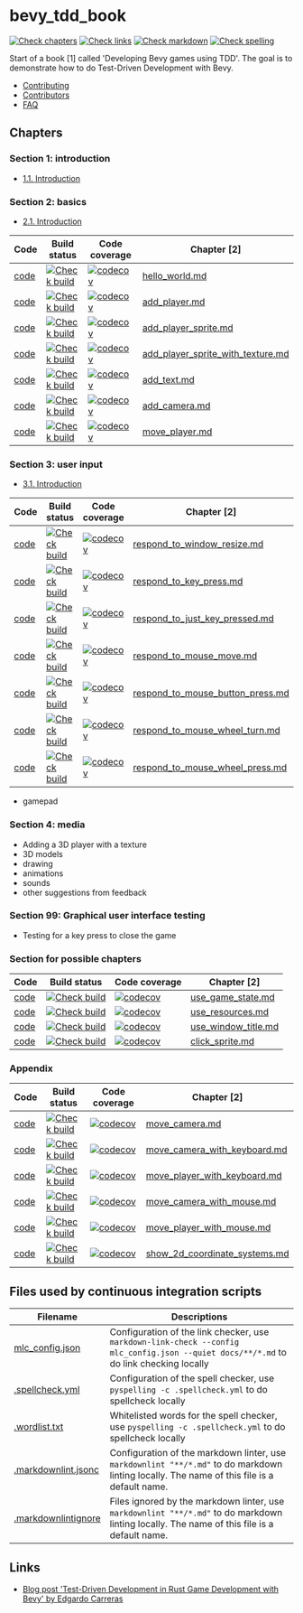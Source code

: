 # bevy_tdd_book

<!-- markdownlint-disable MD013 -->

[![Check chapters](https://github.com/richelbilderbeek/bevy_tdd_book/actions/workflows/check_chapters.yaml/badge.svg?branch=master)](https://github.com/richelbilderbeek/bevy_tdd_book/actions/workflows/check_chapters.yaml)
[![Check links](https://github.com/richelbilderbeek/bevy_tdd_book/actions/workflows/check_links.yaml/badge.svg?branch=master)](https://github.com/richelbilderbeek/bevy_tdd_book/actions/workflows/check_links.yaml)
[![Check markdown](https://github.com/richelbilderbeek/bevy_tdd_book/actions/workflows/check_markdown.yaml/badge.svg?branch=master)](https://github.com/richelbilderbeek/bevy_tdd_book/actions/workflows/check_markdown.yaml)
[![Check spelling](https://github.com/richelbilderbeek/bevy_tdd_book/actions/workflows/check_spelling.yaml/badge.svg?branch=master)](https://github.com/richelbilderbeek/bevy_tdd_book/actions/workflows/check_spelling.yaml)

<!-- markdownlint-enable MD013 -->

Start of a book [1] called 'Developing Bevy games using TDD'.
The goal is to demonstrate how to do Test-Driven Development with Bevy.

- [Contributing](docs/CONTRIBUTING.md)
- [Contributors](docs/misc/contributors.md)
- [FAQ](docs/misc/faq.md)

## Chapters

### Section 1: introduction

- [1.1. Introduction](docs/introduction/introduction.md)

### Section 2: basics

- [2.1. Introduction](docs/misc/basic_introduction.md)

<!-- markdownlint-disable MD013 -->

Code                                                                                    |Build status                                                                                                                                                                                                                                                                       |Code coverage                                                                                                                                                                                                          |Chapter [2]
-----------|-----------|-----------|------------------------------
[code](https://github.com/richelbilderbeek/bevy_tdd_book_hello_world)                   |[![Check build](https://github.com/richelbilderbeek/bevy_tdd_book_hello_world/actions/workflows/check_build.yaml/badge.svg?branch=master)](https://github.com/richelbilderbeek/bevy_tdd_book_hello_world/actions/workflows/check_build.yaml)                                       |[![codecov](https://codecov.io/gh/richelbilderbeek/bevy_tdd_book_hello_world/graph/badge.svg?token=XAVFZYDQKZ)](https://codecov.io/gh/richelbilderbeek/bevy_tdd_book_hello_world)                                      |[hello_world.md](docs/chapters/hello_world.md)
[code](https://github.com/richelbilderbeek/bevy_tdd_book_add_player)                    |[![Check build](https://github.com/richelbilderbeek/bevy_tdd_book_add_player/actions/workflows/check_build.yaml/badge.svg?branch=master)](https://github.com/richelbilderbeek/bevy_tdd_book_add_player/actions/workflows/check_build.yaml)                                         |[![codecov](https://codecov.io/gh/richelbilderbeek/bevy_tdd_book_add_player/graph/badge.svg?token=XAVFZYDQKZ)](https://codecov.io/gh/richelbilderbeek/bevy_tdd_book_add_player)                                        |[add_player.md](docs/chapters/add_player.md)
[code](https://github.com/richelbilderbeek/bevy_tdd_book_add_player_sprite)             |[![Check build](https://github.com/richelbilderbeek/bevy_tdd_book_add_player_sprite/actions/workflows/check_build.yaml/badge.svg?branch=master)](https://github.com/richelbilderbeek/bevy_tdd_book_add_player_sprite/actions/workflows/check_build.yaml)                           |[![codecov](https://codecov.io/gh/richelbilderbeek/bevy_tdd_book_add_player_sprite/graph/badge.svg?token=XAVFZYDQKZ)](https://codecov.io/gh/richelbilderbeek/bevy_tdd_book_add_player_sprite)                          |[add_player_sprite.md](docs/chapters/add_player_sprite.md)
[code](https://github.com/richelbilderbeek/bevy_tdd_book_add_player_sprite_with_texture)|[![Check build](https://github.com/richelbilderbeek/bevy_tdd_book_add_player_sprite_with_texture/actions/workflows/check_build.yaml/badge.svg?branch=master)](https://github.com/richelbilderbeek/bevy_tdd_book_add_player_sprite_with_texture/actions/workflows/check_build.yaml) |[![codecov](https://codecov.io/gh/richelbilderbeek/bevy_tdd_book_add_player_sprite_with_texture/graph/badge.svg?token=XAVFZYDQKZ)](https://codecov.io/gh/richelbilderbeek/bevy_tdd_book_add_player_sprite_with_texture)|[add_player_sprite_with_texture.md](docs/chapters/add_player_sprite_with_texture.md)
[code](https://github.com/richelbilderbeek/bevy_tdd_book_add_text)                      |[![Check build](https://github.com/richelbilderbeek/bevy_tdd_book_add_text/actions/workflows/check_build.yaml/badge.svg?branch=master)](https://github.com/richelbilderbeek/bevy_tdd_book_add_text/actions/workflows/check_build.yaml)                                             |[![codecov](https://codecov.io/gh/richelbilderbeek/bevy_tdd_book_add_text/graph/badge.svg?token=XAVFZYDQKZ)](https://codecov.io/gh/richelbilderbeek/bevy_tdd_book_add_text)                                            |[add_text.md](docs/chapters/add_text.md)
[code](https://github.com/richelbilderbeek/bevy_tdd_book_add_camera)                    |[![Check build](https://github.com/richelbilderbeek/bevy_tdd_book_add_camera/actions/workflows/check_build.yaml/badge.svg?branch=master)](https://github.com/richelbilderbeek/bevy_tdd_book_add_camera/actions/workflows/check_build.yaml)                                         |[![codecov](https://codecov.io/gh/richelbilderbeek/bevy_tdd_book_add_camera/graph/badge.svg?token=XAVFZYDQKZ)](https://codecov.io/gh/richelbilderbeek/bevy_tdd_book_add_camera)                                        |[add_camera.md](docs/chapters/add_camera.md)
[code](https://github.com/richelbilderbeek/bevy_tdd_book_move_player)                   |[![Check build](https://github.com/richelbilderbeek/bevy_tdd_book_move_player/actions/workflows/check_build.yaml/badge.svg?branch=master)](https://github.com/richelbilderbeek/bevy_tdd_book_move_player/actions/workflows/check_build.yaml)                                       |[![codecov](https://codecov.io/gh/richelbilderbeek/bevy_tdd_book_move_player/graph/badge.svg?token=XAVFZYDQKZ)](https://codecov.io/gh/richelbilderbeek/bevy_tdd_book_move_player)                                      |[move_player.md](docs/chapters/move_player.md)

<!-- markdownlint-enable MD013 -->

### Section 3: user input

- [3.1. Introduction](docs/misc/respond_to_input_introduction.md)

<!-- markdownlint-disable MD013 -->

Code                                                                                    |Build status                                                                                                                                                                                                                                                                       |Code coverage                                                                                                                                                                                                          |Chapter [2]
-----------|-----------|-----------|------------------------------
[code](https://github.com/richelbilderbeek/bevy_tdd_book_respond_to_window_resize)      |[![Check build](https://github.com/richelbilderbeek/bevy_tdd_book_respond_to_window_resize/actions/workflows/check_build.yaml/badge.svg?branch=master)](https://github.com/richelbilderbeek/bevy_tdd_book_respond_to_window_resize/actions/workflows/check_build.yaml)             |[![codecov](https://codecov.io/gh/richelbilderbeek/bevy_tdd_book_respond_to_window_resize/graph/badge.svg?token=XAVFZYDQKZ)](https://codecov.io/gh/richelbilderbeek/bevy_tdd_book_respond_to_window_resize)            |[respond_to_window_resize.md](docs/chapters/respond_to_window_resize.md)
[code](https://github.com/richelbilderbeek/bevy_tdd_book_respond_to_key_press)          |[![Check build](https://github.com/richelbilderbeek/bevy_tdd_book_respond_to_key_press/actions/workflows/check_build.yaml/badge.svg?branch=master)](https://github.com/richelbilderbeek/bevy_tdd_book_respond_to_key_press/actions/workflows/check_build.yaml)                     |[![codecov](https://codecov.io/gh/richelbilderbeek/bevy_tdd_book_respond_to_key_press/graph/badge.svg?token=XAVFZYDQKZ)](https://codecov.io/gh/richelbilderbeek/bevy_tdd_book_respond_to_key_press)                    |[respond_to_key_press.md](docs/chapters/respond_to_key_press.md)
[code](https://github.com/richelbilderbeek/bevy_tdd_book_respond_to_just_key_pressed)   |[![Check build](https://github.com/richelbilderbeek/bevy_tdd_book_respond_to_just_key_pressed/actions/workflows/check_build.yaml/badge.svg?branch=master)](https://github.com/richelbilderbeek/bevy_tdd_book_respond_to_just_key_pressed/actions/workflows/check_build.yaml)       |[![codecov](https://codecov.io/gh/richelbilderbeek/bevy_tdd_book_respond_to_just_key_pressed/graph/badge.svg?token=XAVFZYDQKZ)](https://codecov.io/gh/richelbilderbeek/bevy_tdd_book_respond_to_just_key_pressed)      |[respond_to_just_key_pressed.md](docs/chapters/respond_to_just_key_pressed.md)
[code](https://github.com/richelbilderbeek/bevy_tdd_book_respond_to_mouse_move)         |[![Check build](https://github.com/richelbilderbeek/bevy_tdd_book_respond_to_mouse_move/actions/workflows/check_build.yaml/badge.svg?branch=master)](https://github.com/richelbilderbeek/bevy_tdd_book_respond_to_mouse_move/actions/workflows/check_build.yaml)                   |[![codecov](https://codecov.io/gh/richelbilderbeek/bevy_tdd_book_respond_to_mouse_move/graph/badge.svg?token=XAVFZYDQKZ)](https://codecov.io/gh/richelbilderbeek/bevy_tdd_book_respond_to_mouse_move)                  |[respond_to_mouse_move.md](docs/chapters/respond_to_mouse_move.md)
[code](https://github.com/richelbilderbeek/bevy_tdd_book_respond_to_mouse_button_press) |[![Check build](https://github.com/richelbilderbeek/bevy_tdd_book_respond_to_mouse_button_press/actions/workflows/check_build.yaml/badge.svg?branch=master)](https://github.com/richelbilderbeek/bevy_tdd_book_respond_to_mouse_button_press/actions/workflows/check_build.yaml)   |[![codecov](https://codecov.io/gh/richelbilderbeek/bevy_tdd_book_respond_to_mouse_button_press/graph/badge.svg?token=XAVFZYDQKZ)](https://codecov.io/gh/richelbilderbeek/bevy_tdd_book_respond_to_mouse_button_press)  |[respond_to_mouse_button_press.md](docs/chapters/respond_to_mouse_button_press.md)
[code](https://github.com/richelbilderbeek/bevy_tdd_book_respond_to_mouse_wheel_turn)   |[![Check build](https://github.com/richelbilderbeek/bevy_tdd_book_respond_to_mouse_wheel_turn/actions/workflows/check_build.yaml/badge.svg?branch=master)](https://github.com/richelbilderbeek/bevy_tdd_book_respond_to_mouse_wheel_turn/actions/workflows/check_build.yaml)       |[![codecov](https://codecov.io/gh/richelbilderbeek/bevy_tdd_book_respond_to_mouse_wheel_turn/graph/badge.svg?token=XAVFZYDQKZ)](https://codecov.io/gh/richelbilderbeek/bevy_tdd_book_respond_to_mouse_wheel_turn)      |[respond_to_mouse_wheel_turn.md](docs/chapters/respond_to_mouse_wheel_turn.md)
[code](https://github.com/richelbilderbeek/bevy_tdd_book_respond_to_mouse_wheel_press)  |[![Check build](https://github.com/richelbilderbeek/bevy_tdd_book_respond_to_mouse_wheel_press/actions/workflows/check_build.yaml/badge.svg?branch=master)](https://github.com/richelbilderbeek/bevy_tdd_book_respond_to_mouse_wheel_press/actions/workflows/check_build.yaml)     |[![codecov](https://codecov.io/gh/richelbilderbeek/bevy_tdd_book_respond_to_mouse_wheel_press/graph/badge.svg?token=XAVFZYDQKZ)](https://codecov.io/gh/richelbilderbeek/bevy_tdd_book_respond_to_mouse_wheel_press)    |[respond_to_mouse_wheel_press.md](docs/chapters/respond_to_mouse_wheel_press.md)

<!-- markdownlint-enable MD013 -->

- gamepad


### Section 4: media

- Adding a 3D player with a texture
- 3D models
- drawing
- animations
- sounds
- other suggestions from feedback

### Section 99: Graphical user interface testing

- Testing for a key press to close the game

### Section for possible chapters

<!-- markdownlint-disable MD013 -->

Code                                                                                    |Build status                                                                                                                                                                                                                                                                       |Code coverage                                                                                                                                                                                                          |Chapter [2]
-----------|-----------|-----------|------------------------------
[code](https://github.com/richelbilderbeek/bevy_tdd_book_use_game_state)   |[![Check build](https://github.com/richelbilderbeek/bevy_tdd_book_use_game_state/actions/workflows/check_build.yaml/badge.svg?branch=master)](https://github.com/richelbilderbeek/bevy_tdd_book_use_game_state/actions/workflows/check_build.yaml)   |[![codecov](https://codecov.io/gh/richelbilderbeek/bevy_tdd_book_use_game_state/graph/badge.svg?token=XAVFZYDQKZ)](https://codecov.io/gh/richelbilderbeek/bevy_tdd_book_use_game_state)          |[use_game_state.md](docs/chapters/use_game_state.md)
[code](https://github.com/richelbilderbeek/bevy_tdd_book_use_resources)    |[![Check build](https://github.com/richelbilderbeek/bevy_tdd_book_use_resources/actions/workflows/check_build.yaml/badge.svg?branch=master)](https://github.com/richelbilderbeek/bevy_tdd_book_use_resources/actions/workflows/check_build.yaml)   |[![codecov](https://codecov.io/gh/richelbilderbeek/bevy_tdd_book_use_resources/graph/badge.svg?token=XAVFZYDQKZ)](https://codecov.io/gh/richelbilderbeek/bevy_tdd_book_use_resources)              |[use_resources.md](docs/chapters/use_resources.md)
[code](https://github.com/richelbilderbeek/bevy_tdd_book_use_window_title) |[![Check build](https://github.com/richelbilderbeek/bevy_tdd_book_use_window_title/actions/workflows/check_build.yaml/badge.svg?branch=master)](https://github.com/richelbilderbeek/bevy_tdd_book_use_window_title/actions/workflows/check_build.yaml)   |[![codecov](https://codecov.io/gh/richelbilderbeek/bevy_tdd_book_use_window_title/graph/badge.svg?token=XAVFZYDQKZ)](https://codecov.io/gh/richelbilderbeek/bevy_tdd_book_use_window_title)  |[use_window_title.md](docs/chapters/use_window_title.md)
[code](https://github.com/richelbilderbeek/bevy_tdd_book_click_sprite)     |[![Check build](https://github.com/richelbilderbeek/bevy_tdd_book_click_sprite/actions/workflows/check_build.yaml/badge.svg?branch=master)](https://github.com/richelbilderbeek/bevy_tdd_book_click_sprite/actions/workflows/check_build.yaml)   |[![codecov](https://codecov.io/gh/richelbilderbeek/bevy_tdd_book_click_sprite/graph/badge.svg?token=XAVFZYDQKZ)](https://codecov.io/gh/richelbilderbeek/bevy_tdd_book_click_sprite)                  |[click_sprite.md](docs/chapters/click_sprite.md)

<!-- markdownlint-enable MD013 -->

### Appendix

<!-- markdownlint-disable MD013 -->

Code                                                                                    |Build status                                                                                                                                                                                                                                                                       |Code coverage                                                                                                                                                                                                          |Chapter [2]
-----------|-----------|-----------|------------------------------
[code](https://github.com/richelbilderbeek/bevy_tdd_book_move_camera)                |[![Check build](https://github.com/richelbilderbeek/bevy_tdd_book_move_camera/actions/workflows/check_build.yaml/badge.svg?branch=master)](https://github.com/richelbilderbeek/bevy_tdd_book_move_camera/actions/workflows/check_build.yaml)                               |[![codecov](https://codecov.io/gh/richelbilderbeek/bevy_tdd_book_move_camera/graph/badge.svg?token=XAVFZYDQKZ)](https://codecov.io/gh/richelbilderbeek/bevy_tdd_book_move_camera)                                |[move_camera.md](docs/chapters/move_camera.md)
[code](https://github.com/richelbilderbeek/bevy_tdd_book_move_camera_with_keyboard)  |[![Check build](https://github.com/richelbilderbeek/bevy_tdd_book_move_camera_with_keyboard/actions/workflows/check_build.yaml/badge.svg?branch=master)](https://github.com/richelbilderbeek/bevy_tdd_book_move_camera_with_keyboard/actions/workflows/check_build.yaml)   |[![codecov](https://codecov.io/gh/richelbilderbeek/bevy_tdd_book_move_camera_with_keyboard/graph/badge.svg?token=XAVFZYDQKZ)](https://codecov.io/gh/richelbilderbeek/bevy_tdd_book_move_camera_with_keyboard)    |[move_camera_with_keyboard.md](docs/chapters/move_camera_with_keyboard.md)
[code](https://github.com/richelbilderbeek/bevy_tdd_book_move_player_with_keyboard)  |[![Check build](https://github.com/richelbilderbeek/bevy_tdd_book_move_player_with_keyboard/actions/workflows/check_build.yaml/badge.svg?branch=master)](https://github.com/richelbilderbeek/bevy_tdd_book_move_player_with_keyboard/actions/workflows/check_build.yaml)   |[![codecov](https://codecov.io/gh/richelbilderbeek/bevy_tdd_book_move_player_with_keyboard/graph/badge.svg?token=XAVFZYDQKZ)](https://codecov.io/gh/richelbilderbeek/bevy_tdd_book_move_player_with_keyboard)    |[move_player_with_keyboard.md](docs/chapters/move_player_with_keyboard.md)
[code](https://github.com/richelbilderbeek/bevy_tdd_book_move_camera_with_mouse)     |[![Check build](https://github.com/richelbilderbeek/bevy_tdd_book_move_camera_with_mouse/actions/workflows/check_build.yaml/badge.svg?branch=master)](https://github.com/richelbilderbeek/bevy_tdd_book_move_camera_with_mouse/actions/workflows/check_build.yaml)         |[![codecov](https://codecov.io/gh/richelbilderbeek/bevy_tdd_book_move_camera_with_mouse/graph/badge.svg?token=XAVFZYDQKZ)](https://codecov.io/gh/richelbilderbeek/bevy_tdd_book_move_camera_with_mouse)          |[move_camera_with_mouse.md](docs/chapters/move_camera_with_mouse.md)
[code](https://github.com/richelbilderbeek/bevy_tdd_book_move_player_with_mouse)     |[![Check build](https://github.com/richelbilderbeek/bevy_tdd_book_move_player_with_mouse/actions/workflows/check_build.yaml/badge.svg?branch=master)](https://github.com/richelbilderbeek/bevy_tdd_book_move_player_with_mouse/actions/workflows/check_build.yaml)         |[![codecov](https://codecov.io/gh/richelbilderbeek/bevy_tdd_book_move_player_with_mouse/graph/badge.svg?token=XAVFZYDQKZ)](https://codecov.io/gh/richelbilderbeek/bevy_tdd_book_move_player_with_mouse)          |[move_player_with_mouse.md](docs/chapters/move_player_with_mouse.md)
[code](https://github.com/richelbilderbeek/bevy_tdd_book_show_2d_coordinate_systems) |[![Check build](https://github.com/richelbilderbeek/bevy_tdd_book_show_2d_coordinate_systems/actions/workflows/check_build.yaml/badge.svg?branch=master)](https://github.com/richelbilderbeek/bevy_tdd_book_show_2d_coordinate_systems/actions/workflows/check_build.yaml) |[![codecov](https://codecov.io/gh/richelbilderbeek/bevy_tdd_book_show_2d_coordinate_systems/graph/badge.svg?token=XAVFZYDQKZ)](https://codecov.io/gh/richelbilderbeek/bevy_tdd_book_show_2d_coordinate_systems)  |[show_2d_coordinate_systems.md](docs/chapters/show_2d_coordinate_systems.md)

<!-- markdownlint-enable MD013 -->

## Files used by continuous integration scripts

<!-- markdownlint-disable MD013 -->

Filename                                  |Descriptions
------------------------------------------|--------------------------------------------------------------------------------------------------------------------------------------
[mlc_config.json](mlc_config.json)        |Configuration of the link checker, use `markdown-link-check --config mlc_config.json --quiet docs/**/*.md` to do link checking locally
[.spellcheck.yml](.spellcheck.yml)        |Configuration of the spell checker, use `pyspelling -c .spellcheck.yml` to do spellcheck locally
[.wordlist.txt](.wordlist.txt)            |Whitelisted words for the spell checker, use `pyspelling -c .spellcheck.yml` to do spellcheck locally
[.markdownlint.jsonc](.markdownlint.jsonc)|Configuration of the markdown linter, use `markdownlint "**/*.md"` to do markdown linting locally. The name of this file is a default name.
[.markdownlintignore](.markdownlintignore)|Files ignored by the markdown linter, use `markdownlint "**/*.md"` to do markdown linting locally. The name of this file is a default name.

<!-- markdownlint-enable MD013 -->

## Links

- [Blog post 'Test-Driven Development in Rust Game Development with Bevy' by Edgardo Carreras](https://edgardocarreras.com/blog/tdd-in-rust-game-engine-bevy/)
